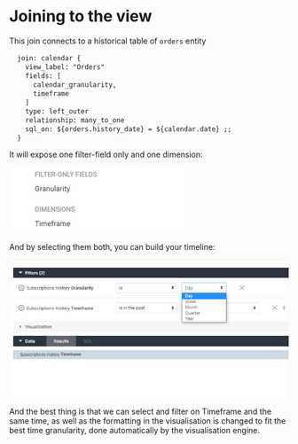 # Joining to the view

This join connects to a historical table of `orders` entity

```
  join: calendar {
    view_label: "Orders"
    fields: [
      calendar_granularity,
      timeframe
    ]
    type: left_outer
    relationship: many_to_one
    sql_on: ${orders.history_date} = ${calendar.date} ;;
  }
```

It will expose one filter-field only and one dimension:

![](<../../.gitbook/assets/image (11).png>)

And by selecting them both, you can build your timeline:

![](<../../.gitbook/assets/image (13).png>)

And the best thing is that we can select and filter on Timeframe and the same time, as well as the formatting in the visualisation is changed to fit the best time granularity, done automatically by the visualisation engine.
